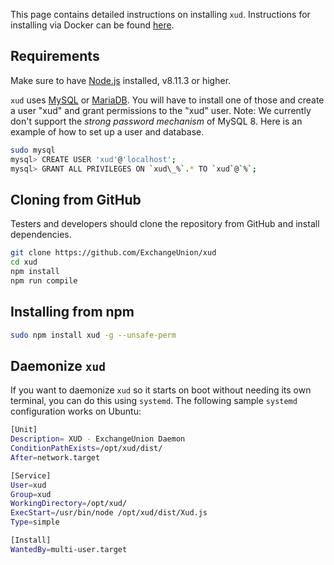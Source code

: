 This page contains detailed instructions on installing `xud`. Instructions for installing via Docker can be found [here](https://github.com/ExchangeUnion/xud/wiki/Docker).

## Requirements

Make sure to have [Node.js](https://nodejs.org/en/download/) installed, v8.11.3 or higher.

`xud` uses [MySQL](https://www.mysql.com/) or [MariaDB](https://mariadb.org/). You will have to install one of those and create a user "xud" and grant permissions to the "xud" user. Note: We currently don't support the *strong password mechanism* of MySQL 8. Here is an example of how to set up a user and database.

```bash
sudo mysql
mysql> CREATE USER 'xud'@'localhost';
mysql> GRANT ALL PRIVILEGES ON `xud\_%`.* TO `xud`@`%`;
```

## Cloning from GitHub

Testers and developers should clone the repository from GitHub and install dependencies.

```bash
git clone https://github.com/ExchangeUnion/xud
cd xud
npm install
npm run compile
```

## Installing from npm

```bash
sudo npm install xud -g --unsafe-perm
```

## Daemonize `xud`

If you want to daemonize `xud` so it starts on boot without needing its own terminal, you can do this using `systemd`. The following sample `systemd` configuration works on Ubuntu:

```bash
[Unit]
Description= XUD - ExchangeUnion Daemon
ConditionPathExists=/opt/xud/dist/
After=network.target

[Service]
User=xud
Group=xud
WorkingDirectory=/opt/xud/
ExecStart=/usr/bin/node /opt/xud/dist/Xud.js
Type=simple

[Install]
WantedBy=multi-user.target
```
